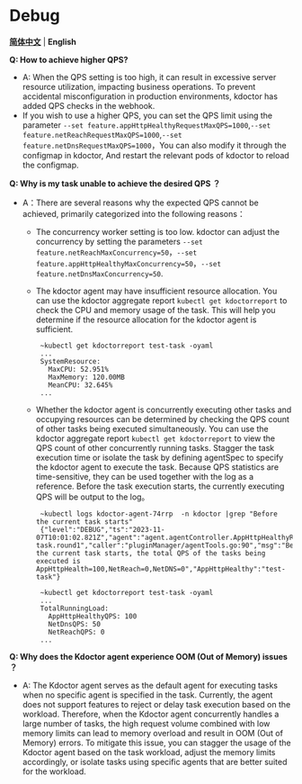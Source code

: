 # Debug

[**简体中文**](./debug-zh_CN.md) | **English**

**Q: How to achieve higher QPS?**

* A: When the QPS setting is too high, it can result in excessive server resource utilization, impacting business operations.
  To prevent accidental misconfiguration in production environments, kdoctor has added QPS checks in the webhook.
* If you wish to use a higher QPS, you can set the QPS limit using the parameter  `--set feature.appHttpHealthyRequestMaxQPS=1000`,`--set feature.netReachRequestMaxQPS=1000`,`--set feature.netDnsRequestMaxQPS=1000`，You can also modify it through the configmap in kdoctor,
  And restart the relevant pods of kdoctor to reload the configmap.

**Q: Why is my task unable to achieve the desired QPS ？**

* A：There are several reasons why the expected QPS cannot be achieved, primarily categorized into the following reasons：
  * The concurrency worker setting is too low. kdoctor can adjust the concurrency by setting the parameters `--set feature.netReachMaxConcurrency=50`，`--set feature.appHttpHealthyMaxConcurrency=50`，`--set feature.netDnsMaxConcurrency=50`.
  * The kdoctor agent may have insufficient resource allocation. You can use the kdoctor aggregate report `kubectl get kdoctorreport` to check the CPU and memory usage of the task. This will help you determine if the resource allocation for the kdoctor agent is sufficient.

       ```shell
        ~kubectl get kdoctorreport test-task -oyaml
        ...
        SystemResource:
          MaxCPU: 52.951%
          MaxMemory: 120.00MB
          MeanCPU: 32.645%
        ...
      ```

  * Whether the kdoctor agent is concurrently executing other tasks and occupying resources can be determined by checking the QPS count of other tasks being executed simultaneously.
      You can use the kdoctor aggregate report `kubectl get kdoctorreport` to view the QPS count of other concurrently running tasks.
      Stagger the task execution time or isolate the task by defining agentSpec to specify the kdoctor agent to execute the task. Because QPS statistics are time-sensitive, they can be used together with the log as a reference.
      Before the task execution starts, the currently executing QPS will be output to the log。

       ```shell
        ~kubectl logs kdoctor-agent-74rrp  -n kdoctor |grep "Before the current task starts"
        {"level":"DEBUG","ts":"2023-11-07T10:01:02.821Z","agent":"agent.agentController.AppHttpHealthyReconciler.AppHttpHealthy.test-task.round1","caller":"pluginManager/agentTools.go:90","msg":"Before the current task starts, the total QPS of the tasks being executed is AppHttpHealth=100,NetReach=0,NetDNS=0","AppHttpHealthy":"test-task"}
       ```

       ```shell
        ~kubectl get kdoctorreport test-task -oyaml
        ...
        TotalRunningLoad:
          AppHttpHealthyQPS: 100
          NetDnsQPS: 50
          NetReachQPS: 0
        ...
       ```

**Q: Why does the Kdoctor agent experience OOM (Out of Memory) issues ？**

* A: The Kdoctor agent serves as the default agent for executing tasks when no specific agent is specified in the task. Currently, the agent does not support features to reject or delay task execution based on the workload.
     Therefore, when the Kdoctor agent concurrently handles a large number of tasks, the high request volume combined with low memory limits can lead to memory overload and result in OOM (Out of Memory) errors.
     To mitigate this issue, you can stagger the usage of the Kdoctor agent based on the task workload, adjust the memory limits accordingly, or isolate tasks using specific agents that are better suited for the workload.
